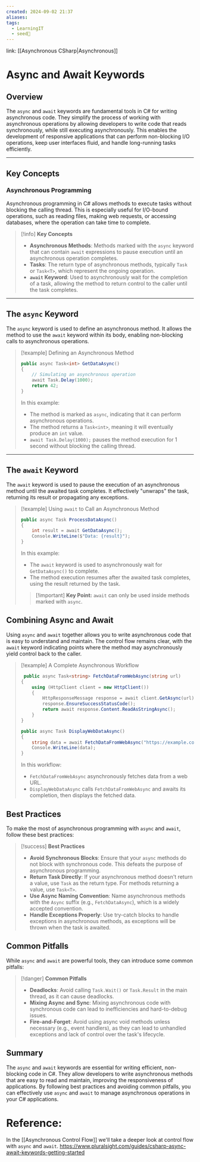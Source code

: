 ```yaml
---
created: 2024-09-02 21:37
aliases: 
tags:
  - LearningIT
  - seed🌱
---
```


link: [[Asynchronous CSharp|Asynchronous]]

# Async and Await Keywords

## Overview

The `async` and `await` keywords are fundamental tools in C# for writing asynchronous code. They simplify the process of working with asynchronous operations by allowing developers to write code that reads synchronously, while still executing asynchronously. This enables the development of responsive applications that can perform non-blocking I/O operations, keep user interfaces fluid, and handle long-running tasks efficiently.

---

## Key Concepts

### Asynchronous Programming

Asynchronous programming in C# allows methods to execute tasks without blocking the calling thread. This is especially useful for I/O-bound operations, such as reading files, making web requests, or accessing databases, where the operation can take time to complete.

> [!info] **Key Concepts**
> 
> - **Asynchronous Methods**: Methods marked with the `async` keyword that can contain `await` expressions to pause execution until an asynchronous operation completes.
> - **Tasks**: The return type of asynchronous methods, typically `Task` or `Task<T>`, which represent the ongoing operation.
> - **`await` Keyword**: Used to asynchronously wait for the completion of a task, allowing the method to return control to the caller until the task completes.

---

## The `async` Keyword

The `async` keyword is used to define an asynchronous method. It allows the method to use the `await` keyword within its body, enabling non-blocking calls to asynchronous operations.

> [!example] Defining an Asynchronous Method
> ``` csharp
> public async Task<int> GetDataAsync()
> {
>     // Simulating an asynchronous operation
>     await Task.Delay(1000);
>     return 42;
> }
> 
> ```
> In this example:
> 
> - The method is marked as `async`, indicating that it can perform asynchronous operations.
> - The method returns a `Task<int>`, meaning it will eventually produce an `int` value.
> - `await Task.Delay(1000);` pauses the method execution for 1 second without blocking the calling thread.

---

## The `await` Keyword

The `await` keyword is used to pause the execution of an asynchronous method until the awaited task completes. It effectively "unwraps" the task, returning its result or propagating any exceptions.

> [!example] Using `await` to Call an Asynchronous Method
> ``` csharp
> public async Task ProcessDataAsync()
> {
>     int result = await GetDataAsync();
>     Console.WriteLine($"Data: {result}");
> }
> ```
> In this example:
> 
> - The `await` keyword is used to asynchronously wait for `GetDataAsync()` to complete.
> - The method execution resumes after the awaited task completes, using the result returned by the task.
> 
> > [!important] **Key Point:** `await` can only be used inside methods marked with `async`.

## Combining Async and Await

Using `async` and `await` together allows you to write asynchronous code that is easy to understand and maintain. The control flow remains clear, with the `await` keyword indicating points where the method may asynchronously yield control back to the caller.

> [!example] A Complete Asynchronous Workflow
> 
> ``` csharp
>  public async Task<string> FetchDataFromWebAsync(string url)
> {
>     using (HttpClient client = new HttpClient())
>     {
>         HttpResponseMessage response = await client.GetAsync(url);
>         response.EnsureSuccessStatusCode();
>         return await response.Content.ReadAsStringAsync();
>     }
> }
> 
> public async Task DisplayWebDataAsync()
> {
>     string data = await FetchDataFromWebAsync("https://example.com");
>     Console.WriteLine(data);
> }
> 
> ```
> In this workflow:
> 
> - `FetchDataFromWebAsync` asynchronously fetches data from a web URL.
> - `DisplayWebDataAsync` calls `FetchDataFromWebAsync` and awaits its completion, then displays the fetched data.  

## Best Practices

To make the most of asynchronous programming with `async` and `await`, follow these best practices:

> [!success] **Best Practices**
> 
> - **Avoid Synchronous Blocks**: Ensure that your `async` methods do not block with synchronous code. This defeats the purpose of asynchronous programming.
> - **Return Task Directly**: If your asynchronous method doesn't return a value, use `Task` as the return type. For methods returning a value, use `Task<T>`.
> - **Use Async Naming Convention**: Name asynchronous methods with the `Async` suffix (e.g., `FetchDataAsync`), which is a widely accepted convention.
> - **Handle Exceptions Properly**: Use try-catch blocks to handle exceptions in asynchronous methods, as exceptions will be thrown when the task is awaited.

## Common Pitfalls

While `async` and `await` are powerful tools, they can introduce some common pitfalls:

> [!danger] **Common Pitfalls**
> 
> - **Deadlocks**: Avoid calling `Task.Wait()` or `Task.Result` in the main thread, as it can cause deadlocks.
> - **Mixing Async and Sync**: Mixing asynchronous code with synchronous code can lead to inefficiencies and hard-to-debug issues.
> - **Fire-and-Forget**: Avoid using async void methods unless necessary (e.g., event handlers), as they can lead to unhandled exceptions and lack of control over the task's lifecycle.

## Summary

The `async` and `await` keywords are essential for writing efficient, non-blocking code in C#. They allow developers to write asynchronous methods that are easy to read and maintain, improving the responsiveness of applications. By following best practices and avoiding common pitfalls, you can effectively use `async` and `await` to manage asynchronous operations in your C# applications.

# Reference:
In the [[Asynchronous Control Flow]] we'll take a deeper look at control flow with `async` and `await`.
https://www.pluralsight.com/guides/csharp-async-await-keywords-getting-started

 